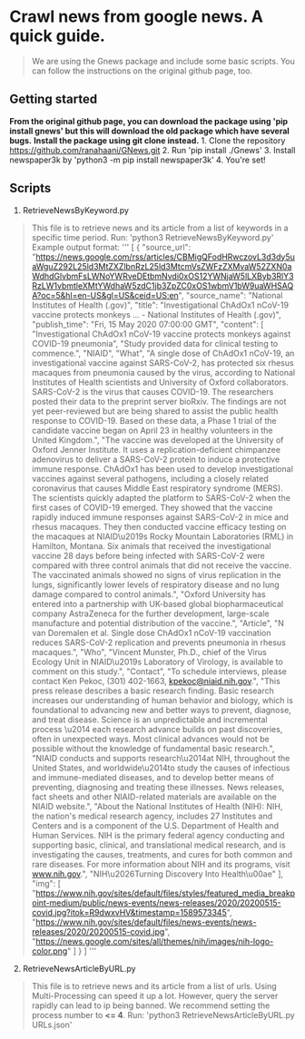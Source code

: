 # Crawl news from google news. A quick guide.
> We are using the Gnews package and include some basic scripts. You can follow the instructions on the original github page, too.
## Getting started
**From the original github page, you can download the package using 'pip install gnews' but this will download the old package which have several bugs.**
**Install the package using git clone instead.**
	1. Clone the repository https://github.com/ranahaani/GNews.git
	2. Run 'pip install ./Gnews'
	3. Install newspaper3k by 'python3 -m pip install newspaper3k'
	4. You're set!
## Scripts
1. RetrieveNewsByKeyword.py
> This file is to retrieve news and its article from a list of keywords in a specific time period.
> Run: 'python3 RetrieveNewsByKeyword.py'
> Example output format:
'''
[
  {
    "source_url": "https://news.google.com/rss/articles/CBMigQFodHRwczovL3d3dy5uaWguZ292L25ld3MtZXZlbnRzL25ld3MtcmVsZWFzZXMvaW52ZXN0aWdhdGlvbmFsLWNoYWRveDEtbmNvdi0xOS12YWNjaW5lLXByb3RlY3RzLW1vbmtleXMtYWdhaW5zdC1jb3ZpZC0xOS1wbmV1bW9uaWHSAQA?oc=5&hl=en-US&gl=US&ceid=US:en",
    "source_name": "National Institutes of Health (.gov)",
    "title": "Investigational ChAdOx1 nCoV-19 vaccine protects monkeys ... - National Institutes of Health (.gov)",
    "publish_time": "Fri, 15 May 2020 07:00:00 GMT",
    "content": [
      "Investigational ChAdOx1 nCoV-19 vaccine protects monkeys against COVID-19 pneumonia",
      "Study provided data for clinical testing to commence.",
      "NIAID",
      "What",
      "A single dose of ChAdOx1 nCoV-19, an investigational vaccine against SARS-CoV-2, has protected six rhesus macaques from pneumonia caused by the virus, according to National Institutes of Health scientists and University of Oxford collaborators. SARS-CoV-2 is the virus that causes COVID-19. The researchers posted their data to the preprint server bioRxiv. The findings are not yet peer-reviewed but are being shared to assist the public health response to COVID-19. Based on these data, a Phase 1 trial of the candidate vaccine began on April 23 in healthy volunteers in the United Kingdom.",
      "The vaccine was developed at the University of Oxford Jenner Institute. It uses a replication-deficient chimpanzee adenovirus to deliver a SARS-CoV-2 protein to induce a protective immune response. ChAdOx1 has been used to develop investigational vaccines against several pathogens, including a closely related coronavirus that causes Middle East respiratory syndrome (MERS). The scientists quickly adapted the platform to SARS-CoV-2 when the first cases of COVID-19 emerged. They showed that the vaccine rapidly induced immune responses against SARS-CoV-2 in mice and rhesus macaques. They then conducted vaccine efficacy testing on the macaques at NIAID\u2019s Rocky Mountain Laboratories (RML) in Hamilton, Montana. Six animals that received the investigational vaccine 28 days before being infected with SARS-CoV-2 were compared with three control animals that did not receive the vaccine. The vaccinated animals showed no signs of virus replication in the lungs, significantly lower levels of respiratory disease and no lung damage compared to control animals.",
      "Oxford University has entered into a partnership with UK-based global biopharmaceutical company AstraZeneca for the further development, large-scale manufacture and potential distribution of the vaccine.",
      "Article",
      "N van Doremalen et al. Single dose ChAdOx1 nCoV-19 vaccination reduces SARS-CoV-2 replication and prevents pneumonia in rhesus macaques.",
      "Who",
      "Vincent Munster, Ph.D., chief of the Virus Ecology Unit in NIAID\u2019s Laboratory of Virology, is available to comment on this study.",
      "Contact",
      "To schedule interviews, please contact Ken Pekoc, (301) 402-1663, kpekoc@niaid.nih.gov.",
      "This press release describes a basic research finding. Basic research increases our understanding of human behavior and biology, which is foundational to advancing new and better ways to prevent, diagnose, and treat disease. Science is an unpredictable and incremental process \u2014 each research advance builds on past discoveries, often in unexpected ways. Most clinical advances would not be possible without the knowledge of fundamental basic research.",
      "NIAID conducts and supports research\u2014at NIH, throughout the United States, and worldwide\u2014to study the causes of infectious and immune-mediated diseases, and to develop better means of preventing, diagnosing and treating these illnesses. News releases, fact sheets and other NIAID-related materials are available on the NIAID website.",
      "About the National Institutes of Health (NIH): NIH, the nation's medical research agency, includes 27 Institutes and Centers and is a component of the U.S. Department of Health and Human Services. NIH is the primary federal agency conducting and supporting basic, clinical, and translational medical research, and is investigating the causes, treatments, and cures for both common and rare diseases. For more information about NIH and its programs, visit www.nih.gov.",
      "NIH\u2026Turning Discovery Into Health\u00ae"
    ],
    "img": [
      "https://www.nih.gov/sites/default/files/styles/featured_media_breakpoint-medium/public/news-events/news-releases/2020/20200515-covid.jpg?itok=R9dwxvHV&timestamp=1589573345",
      "https://www.nih.gov/sites/default/files/news-events/news-releases/2020/20200515-covid.jpg",
      "https://news.google.com/sites/all/themes/nih/images/nih-logo-color.png"
    ]
  }
]
'''
2. RetrieveNewsArticleByURL.py
> This file is to retrieve news and its article from a list of urls.
> Using Multi-Processing can speed it up a lot. However, query the server rapidly can lead to ip being banned. We recommend setting the process number to **<= 4**.
> Run: 'python3 RetrieveNewsArticleByURL.py URLs.json'

